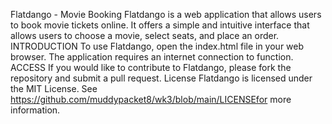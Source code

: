 Flatdango - Movie Booking
Flatdango is a web application that allows users to book movie tickets online. It offers a simple and intuitive interface that allows users to choose a movie, select seats, and place an order.
INTRODUCTION
To use Flatdango, open the index.html file in your web browser. The application requires an internet connection to function.
ACCESS
If you would like to contribute to Flatdango, please fork the repository and submit a pull request.
License
Flatdango is licensed under the MIT License. See https://github.com/muddypacket8/wk3/blob/main/LICENSEfor more information.
